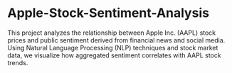 # Apple-Stock-Sentiment-Analysis
This project analyzes the relationship between Apple Inc. (AAPL) stock prices and public sentiment derived from financial news and social media. Using Natural Language Processing (NLP) techniques and stock market data, we visualize how aggregated sentiment correlates with AAPL stock trends.
